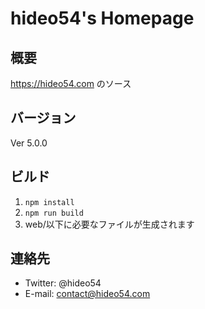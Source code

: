 # hideo54's Homepage

## 概要

https://hideo54.com のソース

## バージョン

Ver 5.0.0

## ビルド

1. `npm install`
2. `npm run build`
3. web/以下に必要なファイルが生成されます

## 連絡先

* Twitter: @hideo54
* E-mail: contact@hideo54.com

